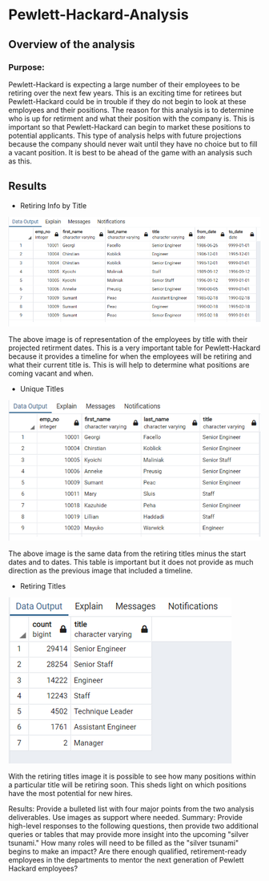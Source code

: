 # Pewlett-Hackard-Analysis
## Overview of the analysis
### Purpose:
Pewlett-Hackard is expecting a large number of their employees to be retiring over the next few years. This is an exciting time for retirees but Pewlett-Hackard could be in trouble if they do not begin to look at these employees and their positions. The reason for this analysis is to determine who is up for retirment and what their position with the company is. This is important so that Pewlett-Hackard can begin to market these positions to potential applicants. This type of analysis helps with future projections because the company should never wait until they have no choice but to fill a vacant position. It is best to be ahead of the game with an analysis such as this. 
## Results

* Retiring Info by Title

![](https://github.com/lightbright832/Pewlett-Hackard-Analysis/blob/main/retiring_info_by_title.png)

The above image is of representation of the employees by title with their projected retirment dates. This is a very important table for Pewlett-Hackard because it provides a timeline for when the employees will be retiring and what their current title is. This is will help to determine what positions are coming vacant and when.

* Unique Titles

![](https://github.com/lightbright832/Pewlett-Hackard-Analysis/blob/main/unique_titles.png)

The above image is the same data from the retiring titles minus the start dates and to dates. This table is important but it does not provide as much direction as the previous image that included  a timeline. 

* Retiring Titles

![](https://github.com/lightbright832/Pewlett-Hackard-Analysis/blob/main/retiring_titles.png)

With the retiring titles image it is possible to see how many positions within a particular title will be retiring soon. This sheds light on which positions have the most potential for new hires. 

Results: Provide a bulleted list with four major points from the two analysis deliverables. Use images as support where needed.
Summary: Provide high-level responses to the following questions, then provide two additional queries or tables that may provide more insight into the upcoming "silver tsunami."
How many roles will need to be filled as the "silver tsunami" begins to make an impact?
Are there enough qualified, retirement-ready employees in the departments to mentor the next generation of Pewlett Hackard employees?
